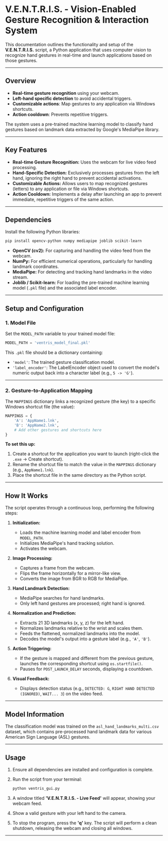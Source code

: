 # V.E.N.T.R.I.S. - Vision-Enabled Gesture Recognition & Interaction System

This documentation outlines the functionality and setup of the **V.E.N.T.R.I.S.** script, a Python application that uses computer vision to recognize hand gestures in real-time and launch applications based on those gestures.

---

## Overview

- **Real-time gesture recognition** using your webcam.
- **Left-hand specific detection** to avoid accidental triggers.
- **Customizable actions**: Map gestures to any application via Windows shortcuts.
- **Action cooldown**: Prevents repetitive triggers.

The system uses a pre-trained machine learning model to classify hand gestures based on landmark data extracted by Google's MediaPipe library.

---

## Key Features

- **Real-time Gesture Recognition:** Uses the webcam for live video feed processing.
- **Hand-Specific Detection:** Exclusively processes gestures from the left hand, ignoring the right hand to prevent accidental activations.
- **Customizable Actions:** Allows users to map recognized gestures (letters) to any application or file via Windows shortcuts.
- **Action Cooldown:** Implements a delay after launching an app to prevent immediate, repetitive triggers of the same action.

---

## Dependencies

Install the following Python libraries:

```bash
pip install opencv-python numpy mediapipe joblib scikit-learn
```

- **OpenCV (cv2):** For capturing and handling the video feed from the webcam.
- **NumPy:** For efficient numerical operations, particularly for handling landmark coordinates.
- **MediaPipe:** For detecting and tracking hand landmarks in the video stream.
- **Joblib / Scikit-learn:** For loading the pre-trained machine learning model (`.pkl` file) and the associated label encoder.

---

## Setup and Configuration

### 1. Model File

Set the `MODEL_PATH` variable to your trained model file:

```python
MODEL_PATH = 'ventris_model_final.pkl'
```

This `.pkl` file should be a dictionary containing:
- `'model'`: The trained gesture classification model.
- `'label_encoder'`: The LabelEncoder object used to convert the model's numeric output back into a character label (e.g., `5 -> 'G'`).

---

### 2. Gesture-to-Application Mapping

The `MAPPINGS` dictionary links a recognized gesture (the key) to a specific Windows shortcut file (the value):

```python
MAPPINGS = {
    'A': 'AppName1.lnk',
    'B': 'AppName2.lnk',
    # Add other gestures and shortcuts here
}
```

**To set this up:**
1. Create a shortcut for the application you want to launch (right-click the `.exe` → Create shortcut).
2. Rename the shortcut file to match the value in the `MAPPINGS` dictionary (e.g., `AppName1.lnk`).
3. Place the shortcut file in the same directory as the Python script.

---

## How It Works

The script operates through a continuous loop, performing the following steps:

1. **Initialization:**
    - Loads the machine learning model and label encoder from `MODEL_PATH`.
    - Initializes MediaPipe's hand tracking solution.
    - Activates the webcam.

2. **Image Processing:**
    - Captures a frame from the webcam.
    - Flips the frame horizontally for a mirror-like view.
    - Converts the image from BGR to RGB for MediaPipe.

3. **Hand Landmark Detection:**
    - MediaPipe searches for hand landmarks.
    - Only left hand gestures are processed; right hand is ignored.

4. **Normalization and Prediction:**
    - Extracts 21 3D landmarks (x, y, z) for the left hand.
    - Normalizes landmarks relative to the wrist and scales them.
    - Feeds the flattened, normalized landmarks into the model.
    - Decodes the model's output into a gesture label (e.g., `'A'`, `'B'`).

5. **Action Triggering:**
    - If the gesture is mapped and different from the previous gesture, launches the corresponding shortcut using `os.startfile()`.
    - Pauses for `POST_LAUNCH_DELAY` seconds, displaying a countdown.

6. **Visual Feedback:**
    - Displays detection status (e.g., `DETECTED: G`, `RIGHT HAND DETECTED (IGNORED)`, `WAIT... 3`) on the video feed.

---

## Model Information

The classification model was trained on the `asl_hand_landmarks_multi.csv` dataset, which contains pre-processed hand landmark data for various American Sign Language (ASL) gestures.

---

## Usage

1. Ensure all dependencies are installed and configuration is complete.
2. Run the script from your terminal:

    ```bash
    python ventris_gui.py
    ```

3. A window titled **'V.E.N.T.R.I.S. - Live Feed'** will appear, showing your webcam feed.
4. Show a valid gesture with your left hand to the camera.
5. To stop the program, press the **'q'** key. The script will perform a clean shutdown, releasing the webcam and closing all windows.

---
